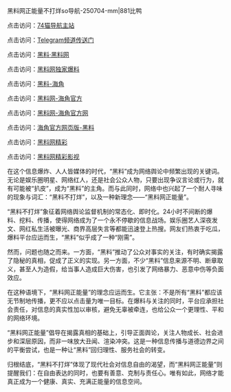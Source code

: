 黑料网正能量不打烊so导航-250704-mm|881比鸭

点击访问：<a href="https://74mao.com/">74猫导航主站</a>

点击访问：<a href="https://74mao.com/">Telegram频道传送门</a>

点击访问：<a href="https://heiliaolvzlu3.pages.dev">黑料·黑料网</a>

点击访问：<a href="https://heiliaoyvnrda.pages.dev">黑料网独家爆料</a>

点击访问：<a href="https://gdas.pages.dev/">黑料-海角</a>

点击访问：<a href="https://jha.pages.dev/">黑料网-海角官方</a>

点击访问：<a href="https://sdbsd.pages.dev/">黑料网-海角官方网</a>

点击访问：<a href="https://haef.pages.dev/">海角官方网页版-黑料</a>

点击访问：<a href="https://qfwfg.pages.dev/">黑料网精彩</a>

点击访问：<a href="https://tyer.pages.dev/">黑料网精彩影视</a>

在这个信息爆炸、人人皆媒体的时代，“黑料”成为网络舆论中频繁出现的关键词。无论是娱乐圈明星、网络红人，还是社会公众人物，只要出现争议言论或行为，就有可能被“扒皮”，成为“黑料”的主角。而与此同时，网络中也兴起了一个耐人寻味的现象与词汇：“黑料不打烊”，以及一种新理念——“黑料网正能量”。

“黑料不打烊”象征着网络舆论监督机制的常态化、即时化。24小时不间断的爆料、挖料、传播，使得网络成为了一个永不停歇的信息战场。娱乐圈艺人深夜发文、网红私生活被曝光、商界高层失言等都能迅速登上热搜。网友们热衷于吃瓜，爆料平台应运而生，“黑料”似乎成了一种“刚需”。

然而，问题也随之而来。一方面，“黑料”推动了公众对事实的关注，有时确实揭露了隐秘的真相，促成了正义的实现。另一方面，不少“黑料”信息来源不明、断章取义，甚至人为造假，给当事人造成巨大伤害，也引发了网络暴力、恶意中伤等负面效应。

在这种语境下，“黑料网正能量”的理念应运而生。它主张：不是所有“黑料”都应该无节制地传播，更不应以点击量为唯一目标。在爆料与关注的同时，平台应承担社会责任，对信息的真实性加以审核，避免无辜被牵连，也给公众一个更理性、平和的网络环境。

“黑料网正能量”倡导在揭露真相的基础上，引导正面舆论，关注人物成长、社会进步和深层原因，而非一味放大丑闻、渲染冲突。这是一种信息传播与道德边界之间的平衡尝试，也是一种让“黑料”回归理性、服务社会的转变。

归根结底，“黑料不打烊”体现了现代社会对信息自由的渴望，而“黑料网正能量”则提醒我们：在自由表达的同时，也要有善意、克制与责任心。唯有如此，网络才能真正成为一个健康、真实、充满正能量的信息空间。

